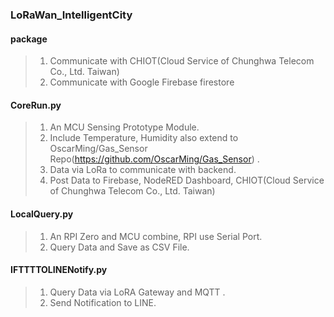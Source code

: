 ### LoRaWan_IntelligentCity ###
#### package ####
>1. Communicate with CHIOT(Cloud Service of Chunghwa Telecom Co., Ltd. Taiwan)
>2. Communicate with Google Firebase firestore

#### CoreRun.py ####
>1. An MCU Sensing Prototype Module.
>2. Include Temperature, Humidity also extend to OscarMing/Gas_Sensor Repo(https://github.com/OscarMing/Gas_Sensor) .
>3. Data via LoRa to communicate with backend.
>4. Post Data to Firebase, NodeRED Dashboard, CHIOT(Cloud Service of Chunghwa Telecom Co., Ltd. Taiwan)

#### LocalQuery.py ####
>1. An RPI Zero and MCU combine, RPI use Serial Port.
>2. Query Data and Save as CSV File.

#### IFTTTTOLINENotify.py ####
>1. Query Data via LoRA Gateway and MQTT .
>2. Send Notification to LINE.